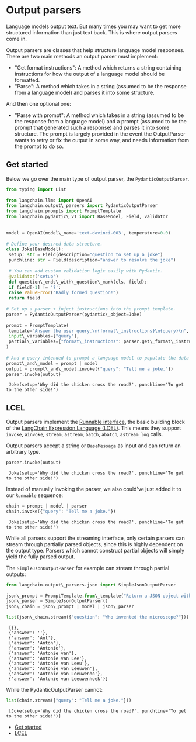 # Output parsers

Language models output text. But many times you may want to get more structured information than just text back. This is where output parsers come in.

Output parsers are classes that help structure language model responses. There are two main methods an output parser must implement:

- "Get format instructions": A method which returns a string containing instructions for how the output of a language model should be formatted.
- "Parse": A method which takes in a string (assumed to be the response from a language model) and parses it into some structure.

And then one optional one:

- "Parse with prompt": A method which takes in a string (assumed to be the response from a language model) and a prompt (assumed to be the prompt that generated such a response) and parses it into some structure. The prompt is largely provided in the event the OutputParser wants to retry or fix the output in some way, and needs information from the prompt to do so.

## Get started[​](#get-started "Direct link to Get started")

Below we go over the main type of output parser, the `PydanticOutputParser`.

```python
from typing import List  
  
from langchain.llms import OpenAI  
from langchain.output\_parsers import PydanticOutputParser  
from langchain.prompts import PromptTemplate  
from langchain.pydantic\_v1 import BaseModel, Field, validator  
  
  
model = OpenAI(model\_name='text-davinci-003', temperature=0.0)  
  
# Define your desired data structure.  
class Joke(BaseModel):  
 setup: str = Field(description="question to set up a joke")  
 punchline: str = Field(description="answer to resolve the joke")  
  
 # You can add custom validation logic easily with Pydantic.  
 @validator('setup')  
 def question\_ends\_with\_question\_mark(cls, field):  
 if field[-1] != '?':  
 raise ValueError("Badly formed question!")  
 return field  
  
# Set up a parser + inject instructions into the prompt template.  
parser = PydanticOutputParser(pydantic\_object=Joke)  
  
prompt = PromptTemplate(  
 template="Answer the user query.\n{format\_instructions}\n{query}\n",  
 input\_variables=["query"],  
 partial\_variables={"format\_instructions": parser.get\_format\_instructions()}  
)  
  
# And a query intended to prompt a language model to populate the data structure.  
prompt\_and\_model = prompt | model  
output = prompt\_and\_model.invoke({"query": "Tell me a joke."})  
parser.invoke(output)  

```

```text
 Joke(setup='Why did the chicken cross the road?', punchline='To get to the other side!')  

```

## LCEL[​](#lcel "Direct link to LCEL")

Output parsers implement the [Runnable interface](/docs/expression_language/interface), the basic building block of the [LangChain Expression Language (LCEL)](/docs/expression_language/). This means they support `invoke`, `ainvoke`, `stream`, `astream`, `batch`, `abatch`, `astream_log` calls.

Output parsers accept a string or `BaseMessage` as input and can return an arbitrary type.

```python
parser.invoke(output)  

```

```text
 Joke(setup='Why did the chicken cross the road?', punchline='To get to the other side!')  

```

Instead of manually invoking the parser, we also could've just added it to our `Runnable` sequence:

```python
chain = prompt | model | parser  
chain.invoke({"query": "Tell me a joke."})  

```

```text
 Joke(setup='Why did the chicken cross the road?', punchline='To get to the other side!')  

```

While all parsers support the streaming interface, only certain parsers can stream through partially parsed objects, since this is highly dependent on the output type. Parsers which cannot construct partial objects will simply yield the fully parsed output.

The `SimpleJsonOutputParser` for example can stream through partial outputs:

```python
from langchain.output\_parsers.json import SimpleJsonOutputParser  
  
json\_prompt = PromptTemplate.from\_template("Return a JSON object with an `answer` key that answers the following question: {question}")  
json\_parser = SimpleJsonOutputParser()  
json\_chain = json\_prompt | model | json\_parser  

```

```python
list(json\_chain.stream({"question": "Who invented the microscope?"}))  

```

```text
 [{},  
 {'answer': ''},  
 {'answer': 'Ant'},  
 {'answer': 'Anton'},  
 {'answer': 'Antonie'},  
 {'answer': 'Antonie van'},  
 {'answer': 'Antonie van Lee'},  
 {'answer': 'Antonie van Leeu'},  
 {'answer': 'Antonie van Leeuwen'},  
 {'answer': 'Antonie van Leeuwenho'},  
 {'answer': 'Antonie van Leeuwenhoek'}]  

```

While the PydanticOutputParser cannot:

```python
list(chain.stream({"query": "Tell me a joke."}))  

```

```text
 [Joke(setup='Why did the chicken cross the road?', punchline='To get to the other side!')]  

```

- [Get started](#get-started)
- [LCEL](#lcel)
